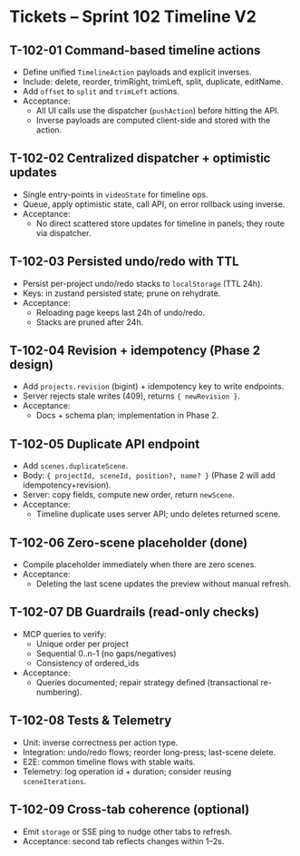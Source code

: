 # Tickets – Sprint 102 Timeline V2

## T-102-01 Command-based timeline actions
- Define unified `TimelineAction` payloads and explicit inverses.
- Include: delete, reorder, trimRight, trimLeft, split, duplicate, editName.
- Add `offset` to `split` and `trimLeft` actions.
- Acceptance:
  - All UI calls use the dispatcher (`pushAction`) before hitting the API.
  - Inverse payloads are computed client-side and stored with the action.

## T-102-02 Centralized dispatcher + optimistic updates
- Single entry-points in `videoState` for timeline ops.
- Queue, apply optimistic state, call API, on error rollback using inverse.
- Acceptance:
  - No direct scattered store updates for timeline in panels; they route via dispatcher.

## T-102-03 Persisted undo/redo with TTL
- Persist per-project undo/redo stacks to `localStorage` (TTL 24h).
- Keys: in zustand persisted state; prune on rehydrate.
- Acceptance:
  - Reloading page keeps last 24h of undo/redo.
  - Stacks are pruned after 24h.

## T-102-04 Revision + idempotency (Phase 2 design)
- Add `projects.revision` (bigint) + idempotency key to write endpoints.
- Server rejects stale writes (409), returns `{ newRevision }`.
- Acceptance:
  - Docs + schema plan; implementation in Phase 2.

## T-102-05 Duplicate API endpoint
- Add `scenes.duplicateScene`.
- Body: `{ projectId, sceneId, position?, name? }` (Phase 2 will add idempotency+revision).
- Server: copy fields, compute new order, return `newScene`.
- Acceptance:
  - Timeline duplicate uses server API; undo deletes returned scene.

## T-102-06 Zero-scene placeholder (done)
- Compile placeholder immediately when there are zero scenes.
- Acceptance:
  - Deleting the last scene updates the preview without manual refresh.

## T-102-07 DB Guardrails (read-only checks)
- MCP queries to verify:
  - Unique order per project
  - Sequential 0..n-1 (no gaps/negatives)
  - Consistency of ordered_ids
- Acceptance:
  - Queries documented; repair strategy defined (transactional re-numbering).

## T-102-08 Tests & Telemetry
- Unit: inverse correctness per action type.
- Integration: undo/redo flows; reorder long-press; last-scene delete.
- E2E: common timeline flows with stable waits.
- Telemetry: log operation id + duration; consider reusing `sceneIterations`.

## T-102-09 Cross-tab coherence (optional)
- Emit `storage` or SSE ping to nudge other tabs to refresh.
- Acceptance: second tab reflects changes within 1–2s.
